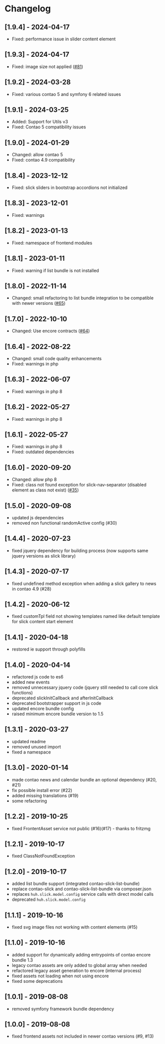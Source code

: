 # Changelog

## [1.9.4] - 2024-04-17
- Fixed: performance issue in slider content element

## [1.9.3] - 2024-04-17
- Fixed: image size not applied ([#81](https://github.com/heimrichhannot/contao-slick-bundle/issues/81))

## [1.9.2] - 2024-03-28
- Fixed: various contao 5 and symfony 6 related issues

## [1.9.1] - 2024-03-25
- Added: Support for Utils v3
- Fixed: Contao 5 compatibility issues

## [1.9.0] - 2024-01-29
- Changed: allow contao 5
- Fixed: contao 4.9 compatibility

## [1.8.4] - 2023-12-12
- Fixed: slick sliders in bootstrap accordions not initialized

## [1.8.3] - 2023-12-01
- Fixed: warnings

## [1.8.2] - 2023-01-13
- Fixed: namespace of frontend modules

## [1.8.1] - 2023-01-11
- Fixed: warning if list bundle is not installed

## [1.8.0] - 2022-11-14
- Changed: small refactoring to list bundle integration to be compatible with newer versions ([#65])

## [1.7.0] - 2022-10-10
- Changed: Use encore contracts ([#64])

## [1.6.4] - 2022-08-22
- Changed: small code quality enhancements
- Fixed: warnings in php

## [1.6.3] - 2022-06-07
- Fixed: warnings in php 8

## [1.6.2] - 2022-05-27
- Fixed: warnings in php 8

## [1.6.1] - 2022-05-27
- Fixed: warnings in php 8
- Fixed: outdated dependencies

## [1.6.0] - 2020-09-20
- Changed: allow php 8
- Fixed: class not found exception for slick-nav-separator (disabled element as class not exist) ([#35])

## [1.5.0] - 2020-09-08
- updated js dependencies
- removed non functional randomActive config (#30)

## [1.4.4] - 2020-07-23
- fixed jquery dependency for building process (now supports same jquery versions as slick library)

## [1.4.3] - 2020-07-17
- fixed undefined method exception when adding a slick gallery to news in contao 4.9 (#28)

## [1.4.2] - 2020-06-12
- fixed customTpl field not showing templates named like default template for slick content start element

## [1.4.1] - 2020-04-18
- restored ie support through polyfills

## [1.4.0] - 2020-04-14
- refactored js code to es6
- added new events
- removed unnecessary jquery code (jquery still needed to call core slick functions)
- deprecated slickInitCallback and afterInitCallback
- deprecated bootstrapper support in js code
- updated encore bundle config
- raised minimum encore bundle version to 1.5

## [1.3.1] - 2020-03-27
- updated readme
- removed unused import
- fixed a namespace

## [1.3.0] - 2020-01-14
- made contao news and calendar bundle an optional dependency (#20, #21)
- fix possible install error (#22)
- added missing translations (#19)
- some refactoring 

## [1.2.2] - 2019-10-25
- fixed FrontentAsset service not public (#16)(#17) - thanks to fritzmg 

## [1.2.1] - 2019-10-17
- fixed ClassNotFoundException

## [1.2.0] - 2019-10-17
- added list bundle support (integrated contao-slick-list-bundle)
- replace contao-slick and contao-slick-list-bundle via composer.json
- replaces `huh.slick.model.config` service calls with direct model calls
- deprecated `huh.slick.model.config`

## [1.1.1] - 2019-10-16
- fixed svg image files not working with content elements (#15)

## [1.1.0] - 2019-10-16
- added support for dynamically adding entrypoints of contao encore bundle 1.3
- legacy contao assets are only added to global array when needed
- refactored legacy asset generation to encore (internal process)
- fixed assets not loading when not using encore
- fixed some deprecations

## [1.0.1] - 2019-08-08
- removed symfony framework bundle dependency

## [1.0.0] - 2019-08-08
- fixed frontend assets not included in newer contao versions (#9, #13)

[#65]: https://github.com/heimrichhannot/contao-slick-bundle/pull/65
[#64]: https://github.com/heimrichhannot/contao-slick-bundle/pull/64
[#35]: https://github.com/heimrichhannot/contao-slick-bundle/issues/35
